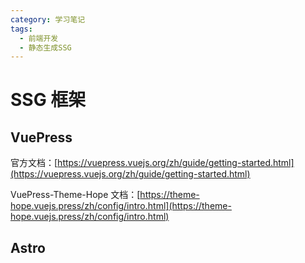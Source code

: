 ```yaml
---
category: 学习笔记
tags:
  - 前端开发
  - 静态生成SSG
---
```


# SSG 框架

## VuePress

官方文档：[https://vuepress.vuejs.org/zh/guide/getting-started.html](https://vuepress.vuejs.org/zh/guide/getting-started.html)

VuePress-Theme-Hope 文档：[https://theme-hope.vuejs.press/zh/config/intro.html](https://theme-hope.vuejs.press/zh/config/intro.html)


## Astro
